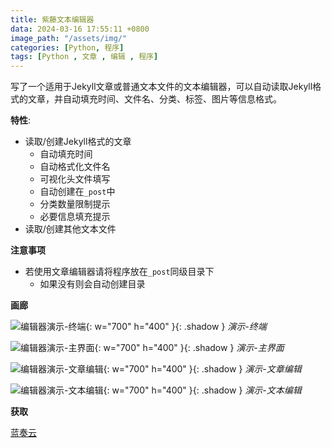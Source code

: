 ```yaml
---
title: 紫藤文本编辑器
data: 2024-03-16 17:55:11 +0800
image_path: "/assets/img/"
categories: [Python, 程序]
tags: [Python , 文章 , 编辑 , 程序]
---
```


写了一个适用于Jekyll文章或普通文本文件的文本编辑器，可以自动读取Jekyll格式的文章，并自动填充时间、文件名、分类、标签、图片等信息格式。

**特性**:

- 读取/创建Jekyll格式的文章
  - 自动填充时间
  - 自动格式化文件名
  - 可视化头文件填写
  - 自动创建在`_post`中
  - 分类数量限制提示
  - 必要信息填充提示
- 读取/创建其他文本文件

**注意事项**

- 若使用文章编辑器请将程序放在`_post`同级目录下
  - 如果没有则会自动创建目录

**画廊**

![编辑器演示-终端](https://pic.imgdb.cn/item/65f570aa9f345e8d03f7981f.png){: w="700" h="400" }{: .shadow }
_演示-终端_

![编辑器演示-主界面](https://pic.imgdb.cn/item/65f570aa9f345e8d03f7990e.png){: w="700" h="400" }{: .shadow }
_演示-主界面_

![编辑器演示-文章编辑](https://pic.imgdb.cn/item/65f570aa9f345e8d03f799d0.png){: w="700" h="400" }{: .shadow }
_演示-文章编辑_

![编辑器演示-文本编辑](https://pic.imgdb.cn/item/65f570aa9f345e8d03f79ac8.png){: w="700" h="400" }{: .shadow }
_演示-文本编辑_

**获取**

[蓝奏云](https://dachuziyi.lanzouq.com/iHka81rm16tc)
